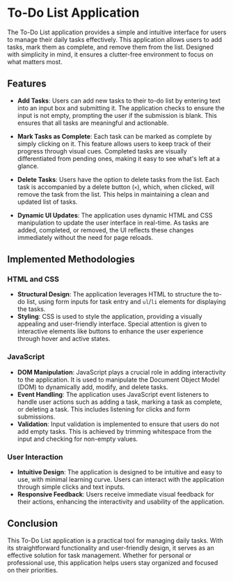 # To-Do List Application

The To-Do List application provides a simple and intuitive interface for users to manage their daily tasks effectively. This application allows users to add tasks, mark them as complete, and remove them from the list. Designed with simplicity in mind, it ensures a clutter-free environment to focus on what matters most.

## Features

-   **Add Tasks**: Users can add new tasks to their to-do list by entering text into an input box and submitting it. The application checks to ensure the input is not empty, prompting the user if the submission is blank. This ensures that all tasks are meaningful and actionable.

-   **Mark Tasks as Complete**: Each task can be marked as complete by simply clicking on it. This feature allows users to keep track of their progress through visual cues. Completed tasks are visually differentiated from pending ones, making it easy to see what's left at a glance.

-   **Delete Tasks**: Users have the option to delete tasks from the list. Each task is accompanied by a delete button (`×`), which, when clicked, will remove the task from the list. This helps in maintaining a clean and updated list of tasks.

-   **Dynamic UI Updates**: The application uses dynamic HTML and CSS manipulation to update the user interface in real-time. As tasks are added, completed, or removed, the UI reflects these changes immediately without the need for page reloads.

## Implemented Methodologies

### HTML and CSS

-   **Structural Design**: The application leverages HTML to structure the to-do list, using form inputs for task entry and `ul`/`li` elements for displaying the tasks.
-   **Styling**: CSS is used to style the application, providing a visually appealing and user-friendly interface. Special attention is given to interactive elements like buttons to enhance the user experience through hover and active states.

### JavaScript

-   **DOM Manipulation**: JavaScript plays a crucial role in adding interactivity to the application. It is used to manipulate the Document Object Model (DOM) to dynamically add, modify, and delete tasks.
-   **Event Handling**: The application uses JavaScript event listeners to handle user actions such as adding a task, marking a task as complete, or deleting a task. This includes listening for clicks and form submissions.
-   **Validation**: Input validation is implemented to ensure that users do not add empty tasks. This is achieved by trimming whitespace from the input and checking for non-empty values.

### User Interaction

-   **Intuitive Design**: The application is designed to be intuitive and easy to use, with minimal learning curve. Users can interact with the application through simple clicks and text inputs.
-   **Responsive Feedback**: Users receive immediate visual feedback for their actions, enhancing the interactivity and usability of the application.

## Conclusion

This To-Do List application is a practical tool for managing daily tasks. With its straightforward functionality and user-friendly design, it serves as an effective solution for task management. Whether for personal or professional use, this application helps users stay organized and focused on their priorities.
